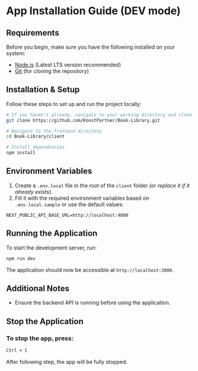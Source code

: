 # App Installation Guide (DEV mode)

## Requirements

Before you begin, make sure you have the following installed on your system:

- [Node.js](https://nodejs.org/) (Latest LTS version recommended)
- [Git](https://git-scm.com/downloads) (for cloning the repository)

## Installation & Setup

Follow these steps to set up and run the project locally:

```bash
# If you haven't already, navigate to your working directory and clone the project
git clone https://github.com/KonstPartner/Book-Library.git

# Navigate to the frontend directory
cd Book-Library/client

# Install dependencies
npm install
```

## Environment Variables

1. Create a `.env.local` file in the root of the `client` folder _(or replace it if it already exists)_.
1. Fill it with the required environment variables based on `.env.local.sample` or use the default values:

```env
NEXT_PUBLIC_API_BASE_URL=http://localhost:4000
```

## Running the Application

To start the development server, run:

```bash
npm run dev
```

The application should now be accessible at `http://localhost:3000`.

## Additional Notes

- Ensure the backend API is running before using the application.

## Stop the Application

### To stop the app, press:

```sh
Ctrl + C
```

After following step, the app will be fully stopped.
